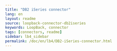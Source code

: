 ```yaml
---
title: "DB2 iSeries connector"
lang: en
layout: readme
source: loopback-connector-db2iseries
keywords: LoopBack, connector
tags: [connectors, readme]
sidebar: lb4_sidebar
permalink: /doc/en/lb4/DB2-iSeries-connector.html
---
```

